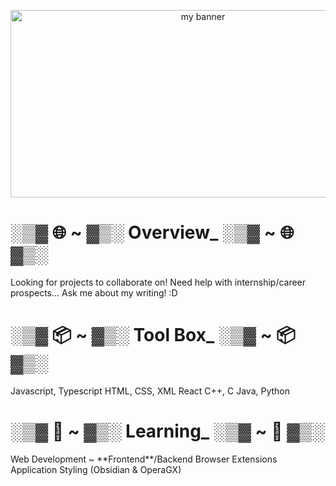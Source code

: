 <p align="center">
<img width="600" height="300" src="https://github.com/wheatleyinabox/wheatleyinabox/assets/43763110/23064edd-4641-487c-8c15-e6af53206ed5" alt="my banner">
</p>
          
<h1>░▒▓ 🌐 ~ ▓▒░ Overview_ ░▒▓ ~ 🌐 ▓▒░</h1>         
Looking for projects to collaborate on!   
Need help with internship/career prospects...   
Ask me about my writing! :D     
<h1>░▒▓ 📦 ~ ▓▒░ Tool Box_ ░▒▓ ~ 📦 ▓▒░</h1>       
Javascript, Typescript   
HTML, CSS, XML   
React   
C++, C   
Java, Python   
<h1>░▒▓ 🌱 ~ ▓▒░ Learning_ ░▒▓ ~ 🌱 ▓▒░</h1>    
Web Development ~ **Frontend**/Backend   
Browser Extensions    
Application Styling (Obsidian & OperaGX)      
